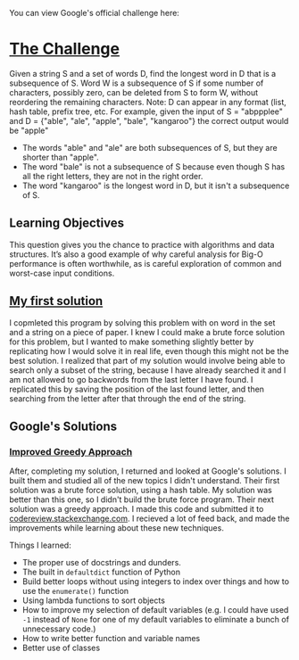 You can view Google's official challenge here: 

# <a href="https://goo.gl/wzrCS8">The Challenge</a>

Given a string S and a set of words D, find the longest word in D that is a subsequence of S.
Word W is a subsequence of S if some number of characters, possibly zero, can be deleted from S to form W, without reordering the remaining characters.
Note: D can appear in any format (list, hash table, prefix tree, etc.
For example, given the input of S = "abppplee" and D = {"able", "ale", "apple", "bale", "kangaroo"} the correct output would be "apple"
- The words "able" and "ale" are both subsequences of S, but they are shorter than "apple".
- The word "bale" is not a subsequence of S because even though S has all the right letters, they are not in the right order.
- The word "kangaroo" is the longest word in D, but it isn't a subsequence of S.

## Learning Objectives
This question gives you the chance to practice with algorithms and data structures. It’s also a good example of why careful analysis for Big-O performance is often worthwhile, as is careful exploration of common and worst-case input conditions.

## <a href="./first_solution.py">My first solution</a>
I copmleted this program by solving this problem with on word in the set and a string on a piece of paper.  I knew I could make a brute force solution for this problem, but I wanted to make something slightly better by replicating how I would solve it in real life, even though this might not be the best solution.  I realized that part of my solution would involve being able to search only a subset of the string, because I have already searched it and I am not allowed to go backwords from the last letter I have found. I replicated this by saving the position of the last found letter, and then searching from the letter after that through the end of the string.

## Google's Solutions
### <a href="./improved_greedy_approach.py">Improved Greedy Approach</a>
After, completing my solution, I returned and looked at Google's solutions.  I built them and studied all of the new topics I didn't understand.  Their first solution was a brute force solution, using a hash table.  My solution was better than this one, so I didn't build the brute force program.  Their next solution was a greedy approach.  I made this code and submitted it to <a href="https://codereview.stackexchange.com/">codereview.stackexchange.com</a>.  I recieved a lot of feed back, and made the improvements while learning about these new techniques.

Things I learned:
- The proper use of docstrings and dunders.
- The built in `defaultdict` function of Python
- Build better loops without using integers to index over things and how to use the `enumerate()` function
- Using lambda functions to sort objects
- How to improve my selection of default variables (e.g. I could have used `-1` instead of `None` for one of my default variables to eliminate a bunch of unnecessary code.)
- How to write better function and variable names
- Better use of classes

